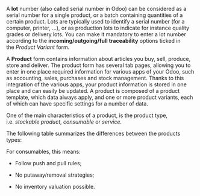 A **lot** number (also called serial number in Odoo) can be considered as a serial number for a single product, or a batch containing quantities of a certain product. Lots are typically used to identify a serial number (for a computer, printer, ...), or as production lots to indicate for instance quality grades or delivery lots. You can make it mandatory to enter a lot number according to the **incoming/outgoing/full traceability** options ticked in the _Product Variant_ form. 

A **Product** form contains information about articles you buy, sell, produce, store and deliver. The product form has several tab pages, allowing you to enter in one place required information for various apps of your Odoo, such as accounting, sales, purchases and stock management. Thanks to this integration of the various apps, your product information is stored in one place and can easily be updated. A product is composed of a product template, which data always apply, and one or more product variants, each of which can have specific settings for a number of data.

One of the main characteristics of a product, is the product type, i.e. _stockable product_, _consumable_ or _service._

The following table summarizes the differences between the products types:  
  

For consumables, this means:

-   Follow push and pull rules;

-   No putaway/removal strategies;

-   No inventory valuation possible.